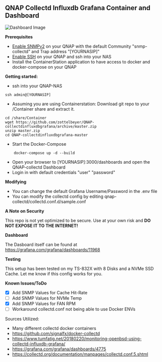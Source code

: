 ## QNAP Collectd Influxdb Grafana Container and Dashboard

![Dashboard Image](https://i.imgur.com/vXSI9NL.png)

**Prerequisites**
- [Enable SNMPv2](https://docs.qnap.com/nas/QTS4.4.1/ENG/GUID-1309558B-BFEF-496D-B2DE-6B48D0DE528F.html) on your QNAP with the default Community "snmp-collectd" and Trap address "[YOURNASIP]"
- [Enable SSH](https://docs.qnap.com/nas/QTS4.4.1/ENG/GUID-F27FD4D2-154F-4D9C-B0B1-7121544F427F.html) on your QNAP and ssh into your NAS
- Install the ContainerStation application to have access to docker and docker-compose on your QNAP

**Getting started:**

- ssh into your QNAP-NAS

```
ssh admin@[YOURNASIP]
```

- Assuming you are using Containerstation: Download git repo to your /Container share and extract it.


```
cd /share/Container
wget https://github.com/zottelbeyer/QNAP-collectdinfluxdbgrafana/archive/master.zip
unzip master.zip
cd QNAP-collectdinfluxdbgrafana-master
```


- Start the Docker-Compose

```
    docker-compose up -d --build
```

- Open your browser to [YOURNASIP]:3000/dashboards and open the QNAP-collectd Dashboard
- Login in with default credentials "user" "password"

**Modifying**

- You can change the default Grafana Username/Password in the .env file
- You can modify the collectd config by editing qnap-collectd/collectd.conf.d/sample.conf

**A Note on Security**

This repo is not yet optimized to be secure. Use at your own risk and **DO NOT EXPOSE IT TO THE INTERNET!**

**Dashboard**

The Dasboard itself can be found at https://grafana.com/grafana/dashboards/11968

**Testing**

This setup has been tested on my TS-832X with 8 Disks and a NVMe SSD Cache. Let me know if this config works for you.

**Known Issues/ToDo**

- [x] Add SNMP Values for Cache Hit-Rate
- [ ] Add SNMP Values for NVMe Temp
- [x] Add SNMP Values for FAN RPM
- [ ] Workaround collectd.conf not being able to use Docker ENVs

Sources Utilized:
- Many different collectd docker containers
- https://github.com/signalfx/docker-collectd
- https://www.tumfatig.net/20180220/monitoring-openbsd-using-collectd-influxdb-grafana/
- https://grafana.com/grafana/dashboards/4775
- https://collectd.org/documentation/manpages/collectd.conf.5.shtml
